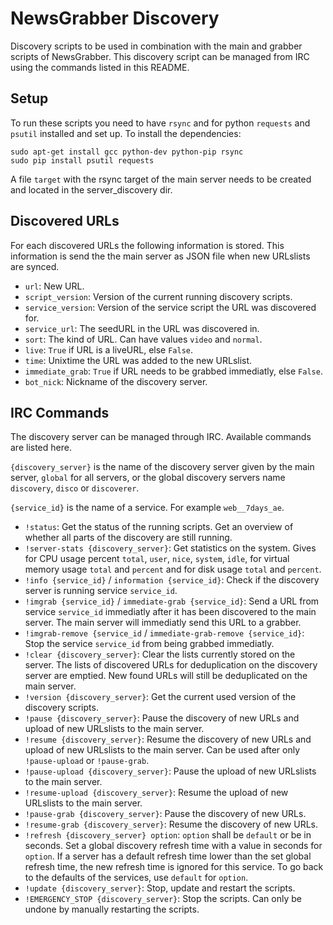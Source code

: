 # NewsGrabber Discovery

Discovery scripts to be used in combination with the main and grabber scripts of NewsGrabber. This discovery script can be managed from IRC using the commands listed in this README.

Setup
-----
To run these scripts you need to have `rsync` and for python `requests` and `psutil` installed and set up. To install the dependencies:
```
sudo apt-get install gcc python-dev python-pip rsync
sudo pip install psutil requests
```
A file `target` with the rsync target of the main server needs to be created and located in the server_discovery dir.

Discovered URLs
---------------
For each discovered URLs the following information is stored. This information is send the the main server as JSON file when new URLslists are synced.

* `url`: New URL.
* `script_version`: Version of the current running discovery scripts.
* `service_version`: Version of the service script the URL was discovered for.
* `service_url`: The seedURL in the URL was discovered in.
* `sort`: The kind of URL. Can have values `video` and `normal`.
* `live`: `True` if URL is a liveURL, else `False`.
* `time`: Unixtime the URL was added to the new URLslist.
* `immediate_grab`: `True` if URL needs to be grabbed immediatly, else `False`.
* `bot_nick`: Nickname of the discovery server.

IRC Commands
------------
The discovery server can be managed through IRC. Available commands are listed here.

`{discovery_server}` is the name of the discovery server given by the main server, `global` for all servers, or the global discovery servers name `discovery`, `disco` or `discoverer`.

`{service_id}` is the name of a service. For example `web__7days_ae`.

* `!status`: Get the status of the running scripts. Get an overview of whether all parts  of the discovery are still running.
* `!server-stats {discovery_server}`: Get statistics on the system. Gives for CPU usage percent `total`, `user`, `nice`, `system`, `idle`, for virtual memory usage `total` and `percent` and for disk usage `total` and `percent`.
* `!info {service_id}` / `information {service_id}`: Check if the discovery server is running service `service_id`.
* `!imgrab {service_id}` / `immediate-grab {service_id}`: Send a URL from service `service_id` immediatly after it has been discovered to the main server. The main server will immediatly send this URL to a grabber.
* `!imgrab-remove {service_id` / `immediate-grab-remove {service_id}`: Stop the service `service_id` from being grabbed immediatly.
* `!clear {discovery_server}`: Clear the lists currently stored on the server. The lists of discovered URLs for deduplication on the discovery server are emptied. New found URLs will still be deduplicated on the main server.
* `!version {discovery_server}`: Get the current used version of the discovery scripts.
* `!pause {discovery_server}`: Pause the discovery of new URLs and upload of new URLslists to the main server.
* `!resume {discovery_server}`: Resume the discovery of new URLs and upload of new URLslists to the main server. Can be used after only `!pause-upload` or `!pause-grab`.
* `!pause-upload {discovery_server}`: Pause the upload of new URLslists to the main server.
* `!resume-upload {discovery_server}`: Resume the upload of new URLslists to the main server.
* `!pause-grab {discovery_server}`: Pause the discovery of new URLs.
* `!resume-grab {discovery_server}`: Resume the discovery of new URLs.
* `!refresh {discovery_server} option`: `option` shall be `default` or be in seconds. Set a global discovery refresh time with a value in seconds for `option`. If a server has a default refresh time lower than the set global refresh time, the new refresh time is ignored for this service. To go back to the defaults of the services, use `default` for `option`.
* `!update {discovery_server}`: Stop, update and restart the scripts.
* `!EMERGENCY_STOP {discovery_server}`: Stop the scripts. Can only be undone by manually restarting the scripts.
